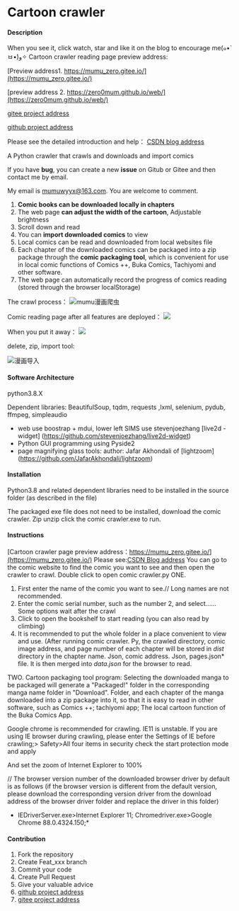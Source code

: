 # Cartoon crawler

#### Description
When you see it, click watch, star and like it on the blog to encourage me(๑•̀ㅂ•́)و✧
Cartoon crawler reading page preview address:

[Preview address1. https://mumu_zero.gitee.io/](https://mumu_zero.gitee.io/)

[preview address 2. https://zero0mum.github.io/web/](https://zero0mum.github.io/web/)



[gitee project address](https://gitee.com/mumu_zero/cartoon_crawler)

[github project address](https://github.com/zero0mum/cartoon_crawler)

Please see the detailed introduction and help：
[CSDN blog address](https://blog.csdn.net/zero_mumu/article/details/107852060)

A Python crawler that crawls and downloads and import comics

If you have **bug**, you can create a new **issue** on Gitub or Gitee and then contact me by email.

My email is mumuwyyx@163.com. You are welcome to comment.

1. **Comic books can be downloaded locally in chapters**
2. The web page **can adjust the width of the cartoon**, Adjustable brightness
3. Scroll down and read
4. You can **import downloaded comics** to view
5. Local comics can be read and downloaded from local websites file
6. Each chapter of the downloaded comics can be packaged into a zip package through the **comic packaging tool**, which is convenient for use in local comic functions of Comics ++, Buka Comics, Tachiyomi and other software.
7. The web page can automatically record the progress of comics reading (stored through the browser localStorage)

The crawl process：
  ![mumu漫画爬虫](https://img-blog.csdnimg.cn/20200816122420888.gif#pic_center)

Comic reading page after all features are deployed：
![](C:\Users\HASEE\Desktop\漫画爬虫csdn\漫画爬虫功能全部展开.jpg)

When you put it away：
![](C:\Users\HASEE\Desktop\漫画爬虫csdn\漫画爬虫功能全部收起.jpg)

delete, zip, import tool:

![漫画导入](https://img-blog.csdnimg.cn/20210326132025741.jpg?x-oss-process=image/watermark,type_ZmFuZ3poZW5naGVpdGk,shadow_10,text_aHR0cHM6Ly9ibG9nLmNzZG4ubmV0L3plcm9fbXVtdQ==,size_16,color_FFFFFF,t_70#pic_center)

#### Software Architecture

python3.8.X

Dependent libraries: BeautifulSoup,  tqdm, requests ,lxml, selenium, pydub, ffmpeg, simpleaudio

- web use boostrap + mdui, lower left SIMS use stevenjoezhang [live2d - widget] (https://github.com/stevenjoezhang/live2d-widget)
- Python GUI programming using Pyside2
- page magnifying glass tools: author: Jafar Akhondali of [lightzoom] (https://github.com/JafarAkhondali/lightzoom)

#### Installation

Python3.8 and related dependent libraries need to be installed in the source folder (as described in the file)

The packaged exe file does not need to be installed, download the comic crawler. Zip unzip click the comic crawler.exe to run.

#### Instructions
[Cartoon crawler page preview address：https://mumu_zero.gitee.io/](https://mumu_zero.gitee.io/)
Please see:[CSDN Blog address](https://blog.csdn.net/zero_mumu/article/details/107852060)
You can go to the comic website to find the comic you want to see and then open the crawler to crawl.
Double click to open comic crawler.py
ONE.

 1. First enter the name of the comic you want to see.// Long names are not recommended.
 2. Enter the comic serial number, such as the number 2, and select......
 Some options wait after the crawl
 3. Click to open the bookshelf to start reading (you can also read by climbing)
 4. It is recommended to put the whole folder in a place convenient to view and use.
 (After running comic crawler. Py, the crawled directory, comic image address, and page number of each chapter will be stored in *dist* directory in the chapter name. Json, comic address. Json, pages.json* file.
 It is then merged into *data.json* for the browser to read.

 TWO. Cartoon packaging tool program:
Selecting the downloaded manga to be packaged will generate a "Packaged!" folder in the corresponding manga name folder in "Download".
Folder, and each chapter of the manga downloaded into a zip package into it, so that it is easy to read in other software, such as Comics ++;
tachiyomi app; 
The local cartoon function of the Buka Comics App.

Google chrome is recommended for crawling. IE11 is unstable.
If you are using IE browser during crawling, please enter the Settings of IE before crawling;>
Safety>All four items in security check the start protection mode and apply

And set the zoom of Internet Explorer to 100%

// The browser version number of the downloaded browser driver by default is as follows (if the browser version is different from the default version, please download the corresponding version driver from the download address of the browser driver folder and replace the driver in this folder) 

* IEDriverServer.exe>Internet Explorer 11;   Chromedriver.exe>Google Chrome 88.0.4324.150;*

#### Contribution

1.  Fork the repository
2.  Create Feat_xxx branch
3.  Commit your code
4.  Create Pull Request
5.  Give your valuable advice
6.  [github project address](https://github.com/zero0mum/cartoon_crawler)
7.  [gitee project address](https://gitee.com/mumu_zero/cartoon_crawler)
